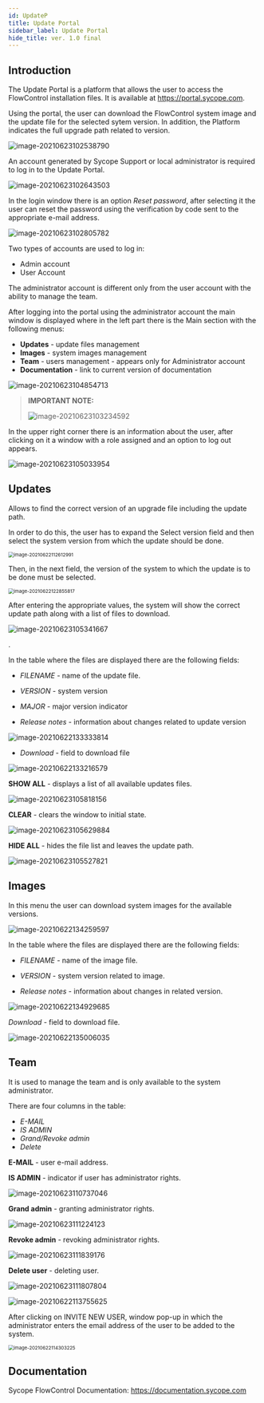 ```yaml
---
id: UpdateP 
title: Update Portal
sidebar_label: Update Portal
hide_title: ver. 1.0 final
---
```


## Introduction

The Update Portal is a platform that allows the user to access the FlowControl installation files. It is available at https://portal.sycope.com.

Using the portal, the user can download the FlowControl system image and the update file for the selected sytem version. In addition, the Platform indicates the full upgrade path related to version. 



![image-20210623102538790](assets/image-20210623102538790.png)





An account generated by Sycope Support or local administrator is required to log in to the Update Portal.



![image-20210623102643503](assets/image-20210623102643503.png)

In the login window there is an option *Reset password*, after selecting it the user can reset the password using the verification by code sent to the appropriate e-mail address.



![image-20210623102805782](assets/image-20210623102805782.png)

Two types of accounts are used to log in:

- Admin account
- User Account

The administrator account is different only from the user account with the ability to manage the team.

After logging into the portal using the administrator account the main window is displayed where in the left part there is the Main section with the following menus:

- **Updates** - update files management
- **Images** - system images management
- **Team** - users management - appears only for Administrator account
- **Documentation** - link to current version of documentation

![image-20210623104854713](assets/image-20210623104854713.png)







> **IMPORTANT NOTE:**
>
> 
>
> ![image-20210623103234592](assets/image-20210623103234592.png)
>
> 



In the upper right corner there is an information about the user, after clicking on it a window with a role assigned and an option to log out appears.

![image-20210623105033954](assets/image-20210623105033954.png)

## **Updates**

Allows to find the correct version of an upgrade file including the update path. 

In order to do this, the user has to expand the Select version field and then select the system version from which the update should be done.

<img src="assets/image-20210622112612991.png" alt="image-20210622112612991" style="zoom:67%;" />



Then, in the next field, the version of the system to which the update is to be done must be selected.

<img src="assets/image-20210622122855817.png" alt="image-20210622122855817" style="zoom:67%;" />



After entering the appropriate values, the system will show the correct update path along with a list of files to download.

![image-20210623105341667](assets/image-20210623105341667.png)

.

In the table where the files are displayed there are the following fields:

- *FILENAME* - name of the update file.

- *VERSION* - system version 

- *MAJOR* - major version indicator 

- *Release notes* - information about changes related to update version

![image-20210622133333814](assets/image-20210622133333814.png)



- *Download* - field to download file

![image-20210622133216579](assets/image-20210622133216579.png)





**SHOW ALL** - displays a list of all available updates files.

![image-20210623105818156](assets/image-20210623105818156.png)



**CLEAR** - clears the window to initial state.

![image-20210623105629884](assets/image-20210623105629884.png)

**HIDE ALL** - hides the file list and leaves the update path.



![image-20210623105527821](assets/image-20210623105527821.png) 

## Images

In this menu the user can download system images for the available versions.

![image-20210622134259597](assets/image-20210622134259597.png)



In the table where the files are displayed there are the following fields:

- *FILENAME* - name of the image file.

- *VERSION* - system version related to image. 

- *Release notes* - information about changes in related version.

![image-20210622134929685](assets/image-20210622134929685.png)



*Download* - field to download file.

![image-20210622135006035](assets/image-20210622135006035.png)



## Team

It is used to manage the team and is only available to the system administrator.





There are four columns in the table:

- *E-MAIL*
- *IS ADMIN*
- *Grand/Revoke admin*
- *Delete*





**E-MAIL** - user e-mail address.

**IS ADMIN** - indicator if user has administrator rights.

![image-20210623110737046](assets/image-20210623110737046.png)



**Grand admin** - granting administrator rights.

![image-20210623111224123](assets/image-20210623111224123.png)

**Revoke admin** - revoking administrator rights.

![image-20210623111839176](assets/image-20210623111839176.png)

**Delete user** - deleting user.

![image-20210623111807804](assets/image-20210623111807804.png)

![image-20210622113755625](assets/image-20210622113755625.png)



After clicking on INVITE NEW USER, window pop-up in which the administrator enters the email address of the user to be added to the system.

<img src="assets/image-20210622114303225.png" alt="image-20210622114303225" style="zoom:67%;" />



## Documentation



Sycope FlowControl Documentation: https://documentation.sycope.com